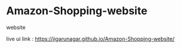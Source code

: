 # Amazon-Shopping-website
website

live ui link : https://jigarunagar.github.io/Amazon-Shopping-website/
